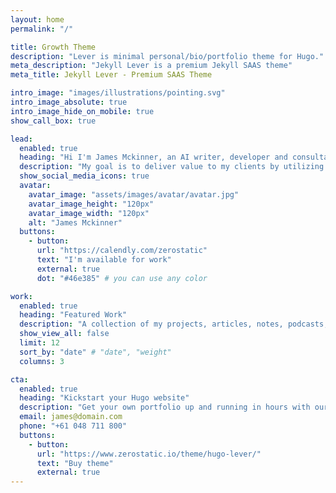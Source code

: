 ```yaml
---
layout: home
permalink: "/"

title: Growth Theme
description: "Lever is minimal personal/bio/portfolio theme for Hugo."
meta_description: "Jekyll Lever is a premium Jekyll SAAS theme"
meta_title: Jekyll Lever - Premium SAAS Theme

intro_image: "images/illustrations/pointing.svg"
intro_image_absolute: true
intro_image_hide_on_mobile: true
show_call_box: true

lead:
  enabled: true
  heading: "Hi I'm James Mckinner, an AI writer, developer and consultant."
  description: "My goal is to deliver value to my clients by utilizing my expertise in artificial intelligence and machine learning to solve complex business problems. "
  show_social_media_icons: true
  avatar:
    avatar_image: "assets/images/avatar/avatar.jpg"
    avatar_image_height: "120px"
    avatar_image_width: "120px"
    alt: "James Mckinner"
  buttons:
    - button:
      url: "https://calendly.com/zerostatic"
      text: "I'm available for work"
      external: true
      dot: "#46e385" # you can use any color

work:
  enabled: true
  heading: "Featured Work"
  description: "A collection of my projects, articles, notes, podcasts, talks and more"
  show_view_all: false
  limit: 12
  sort_by: "date" # "date", "weight"
  columns: 3

cta:
  enabled: true
  heading: "Kickstart your Hugo website"
  description: "Get your own portfolio up and running in hours with our premium template."
  email: james@domain.com
  phone: "+61 048 711 800"
  buttons:
    - button:
      url: "https://www.zerostatic.io/theme/hugo-lever/"
      text: "Buy theme"
      external: true
---
```

